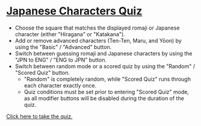<a href="http://www.jcharquiz.com/">Japanese Characters Quiz</a>
===============================================================================================
+ Choose the square that matches the displayed romaji or Japanese character (either "Hiragana" or "Katakana").
+ Add or remove advanced characters (Ten-Ten, Maru, and Yōon) by using the "Basic" / "Advanced" button.
+ Switch between guessing romaji and Japanese characters by using the "JPN to ENG" / "ENG to JPN" button.
+ Switch between random mode or a scored quiz by using the "Random" / "Scored Quiz" button.
  - "Random" is completely random, while "Scored Quiz" runs through each character exactly once.
  - Quiz conditions must be set prior to entering "Scored Quiz" mode, as all modifier buttons will be disabled during the duration of the quiz.

<a href="http://www.jcharquiz.com/">Click here to take the quiz.</a>
